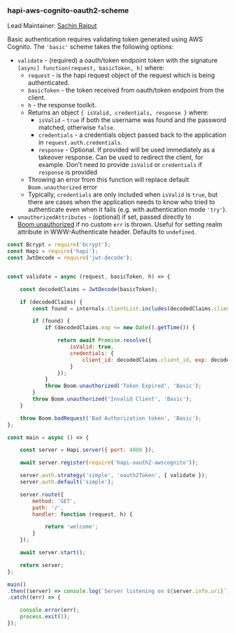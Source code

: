### hapi-aws-cognito-oauth2-scheme

Lead Maintainer: [Sachin Rajput](https://github.com/sachin.rajput)

Basic authentication requires validating token generated using AWS Cognito. The `'basic'` scheme takes the following options:

- `validate` - (required) a oauth/token endpoint token with the signature `[async] function(request, basicToken, h)` where:
    - `request` - is the hapi request object of the request which is being authenticated.
    - `basicToken` - the token received from oauth/token endpoint from the client.
    - `h` - the response toolkit.
    - Returns an object `{ isValid, credentials, response }` where:
        - `isValid` - `true` if both the username was found and the password matched, otherwise `false`.
        - `credentials` - a credentials object passed back to the application in `request.auth.credentials`.
        - `response` - Optional. If provided will be used immediately as a takeover response. Can be used to redirect the client, for example. Don't need to provide `isValid` or `credentials` if `response` is provided
    - Throwing an error from this function will replace default `Boom.unauthorized` error
    - Typically, `credentials` are only included when `isValid` is `true`, but there are cases when the application needs to know who tried to authenticate even when it fails (e.g. with authentication mode `'try'`).
- `unauthorizedAttributes` - (optional) if set, passed directly to [Boom.unauthorized](https://github.com/hapijs/boom#boomunauthorizedmessage-scheme-attributes) if no custom `err` is thrown. Useful for setting realm attribute in WWW-Authenticate header. Defaults to `undefined`.

```javascript
const Bcrypt = require('bcrypt');
const Hapi = require('hapi');
const JwtDecode = require('jwt-decode');


const validate = async (request, basicToken, h) => {

    const decodedClaims = JwtDecode(basicToken);

    if (decodedClaims) {
        const found = internals.clientList.includes(decodedClaims.client_id);

        if (found) {
            if (decodedClaims.exp <= new Date().getTime()) {

                return await Promise.resolve({
                    isValid: true,
                    credentials: {
                        client_id: decodedClaims.client_id, exp: decodedClaims.exp, scope: decodedClaims.scope
                    }
                });
            }
            throw Boom.unauthorized('Token Expired', 'Basic');
        }
        throw Boom.unauthorized('Invalid Client', 'Basic');
    }

    throw Boom.badRequest('Bad Authorization token', 'Basic');
};

const main = async () => {

    const server = Hapi.server({ port: 4000 });

    await server.register(require('hapi-oauth2-awscognito'));

    server.auth.strategy('simple', 'oauth2Token', { validate });
    server.auth.default('simple');

    server.route({
        method: 'GET',
        path: '/',
        handler: function (request, h) {

            return 'welcome';
        }
    });

    await server.start();

    return server;
};

main()
.then((server) => console.log(`Server listening on ${server.info.uri}`))
.catch((err) => {

    console.error(err);
    process.exit(1);
});
```
